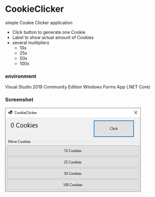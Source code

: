 # CookieClicker

simple Cookie Clicker application

* Click button to generate one Cookie
* Label to show actual amount of Cookies
* several multipliers
  * 10x
  * 25x
  * 50x
  * 100x
  
### environment

Visual Studio 2019 Community Edition
Windows Forms App (.NET Core)

### Screenshot

![Screenshot](/images/screenshot01.PNG)
